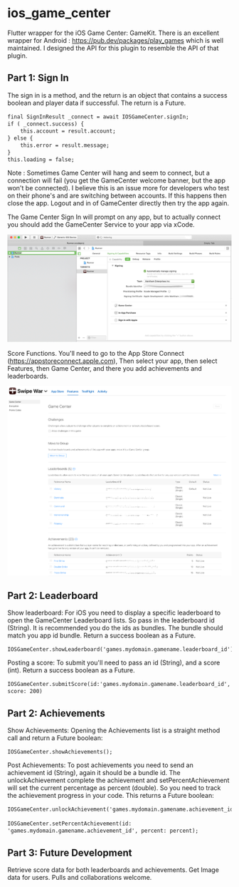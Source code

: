# ios_game_center

Flutter wrapper for the iOS Game Center: GameKit. There is an excellent wrapper for Android : https://pub.dev/packages/play_games which is well maintained. I designed the API for this plugin to resemble the API of that plugin.

## Part 1: Sign In 
The sign in is a method, and the return is an object that contains a success boolean and player data if successful. The return is a Future.
 
    final SignInResult _connect = await IOSGameCenter.signIn;
    if ( _connect.success) {
        this.account = result.account;
    } else {
        this.error = result.message;
    }
    this.loading = false;

Note : Sometimes Game Center will hang and seem to connect, but a connection will fail (you get the GameCenter welcome banner,  but the app won't be connected). I believe this is an issue more for developers who test on their phone's and are switching between accounts. If this happens then close the app. Logout and in of GameCenter directly then try the app again.
    
    
The Game Center Sign In will prompt on any app, but to actually connect you should add the GameCenter Service to your app via xCode.

![](_image/gamecenter_01.jpg)
    
    
Score Functions. You'll need to go to the App Store Connect (https://appstoreconnect.apple.com), Then select your app, then select Features, then Game Center, and there you add achievements and leaderboards.

![](_image/gamecenter_02.jpg)
 

## Part 2: Leaderboard
Show leaderboard:
For iOS you need to display a specific leaderboard to open the GameCenter Leaderboard lists. So pass in the leaderboard id (String). It is recommended you do the ids as bundles. The bundle should match you app id bundle. Return a success boolean as a Future.

    IOSGameCenter.showLeaderboard('games.mydomain.gamename.leaderboard_id') 
    
Posting a score: 
To submit you'll need to pass an id (String), and a score (int).  Return a
 success boolean as a Future.

    IOSGameCenter.submitScore(id:'games.mydomain.gamename.leaderboard_id', score: 200)

## Part 2: Achievements 
Show Achievements:
Opening the Achievements list is a straight method call and return a Future boolean:

    IOSGameCenter.showAchievements();

Post Achievements:
To post achievements you need to send an achievement id (String), again it should be a bundle id. The unlockAchievement complete the achievement and setPercentAchievement will set the current percentage as percent (double). So you need to track the achievement progress in your code. This returns a Future boolean:

    IOSGameCenter.unlockAchievement('games.mydomain.gamename.achievement_id');
    
    IOSGameCenter.setPercentAchievement(id: 'games.mydomain.gamename.achievement_id', percent: percent);
    
## Part 3: Future Development
Retrieve score data for both leaderboards and achievements. Get Image data for users. Pulls and collaborations welcome.   